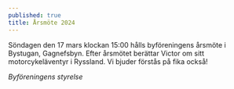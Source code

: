 ```yaml
---
published: true
title: Årsmöte 2024
---
```


Söndagen den 17 mars klockan 15:00 hålls byföreningens årsmöte i
Bystugan, Gagnefsbyn. Efter årsmötet berättar Victor om sitt
motorcykeläventyr i Ryssland. Vi bjuder förstås på fika också!

*Byföreningens styrelse*
